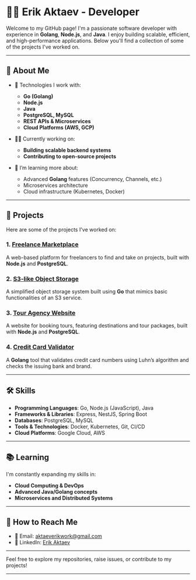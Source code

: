 # 👨‍💻 Erik Aktaev - Developer

Welcome to my GitHub page! I'm a passionate software developer with experience in **Golang**, **Node.js**, and **Java**. I enjoy building scalable, efficient, and high-performance applications. Below you'll find a collection of some of the projects I've worked on.

---

## 🚀 About Me

- 🔧 Technologies I work with:
  - **Go (Golang)**
  - **Node.js**
  - **Java**
  - **PostgreSQL, MySQL**
  - **REST APIs & Microservices**
  - **Cloud Platforms (AWS, GCP)**

- 🧑‍💻 Currently working on:
  - **Building scalable backend systems**
  - **Contributing to open-source projects**

- 🌱 I’m learning more about:
  - Advanced **Golang** features (Concurrency, Channels, etc.)
  - Microservices architecture
  - Cloud infrastructure (Kubernetes, Docker)

---

## 📂 Projects

Here are some of the projects I've worked on:

### 1. [**Freelance Marketplace**](https://github.com/Alaicry/mindtech-server)
A web-based platform for freelancers to find and take on projects, built with **Node.js** and **PostgreSQL**.

### 2. [**S3-like Object Storage**](https://github.com/erik-akt/triple-s)
A simplified object storage system built using **Go** that mimics basic functionalities of an S3 service.

### 3. [**Tour Agency Website**](https://github.com/erik-akt/tour-agency)
A website for booking tours, featuring destinations and tour packages, built with **Node.js** and **PostgreSQL**.

### 4. [**Credit Card Validator**](https://github.com/erik-akt/creditcard)
A **Golang** tool that validates credit card numbers using Luhn’s algorithm and checks the issuing bank and brand.

---

## 🛠️ Skills

- **Programming Languages**: Go, Node.js (JavaScript), Java
- **Frameworks & Libraries**: Express, NestJS, Spring Boot
- **Databases**: PostgreSQL, MySQL
- **Tools & Technologies**: Docker, Kubernetes, Git, CI/CD
- **Cloud Platforms**: Google Cloud, AWS

---

## 📚 Learning

I'm constantly expanding my skills in:

- **Cloud Computing & DevOps**
- **Advanced Java/Golang concepts**
- **Microservices and Distributed Systems**

---

## 🌱 How to Reach Me

- 📧 Email: [aktaeverikwork@gmail.com](mailto:aktaeverikwork@gmail.com)
- 💼 LinkedIn: [Erik Aktaev](https://www.linkedin.com/in/erik-aktaev-482a66289?utm_source=share&utm_campaign=share_via&utm_content=profile&utm_medium=ios_app)

---

Feel free to explore my repositories, raise issues, or contribute to my projects!

---
